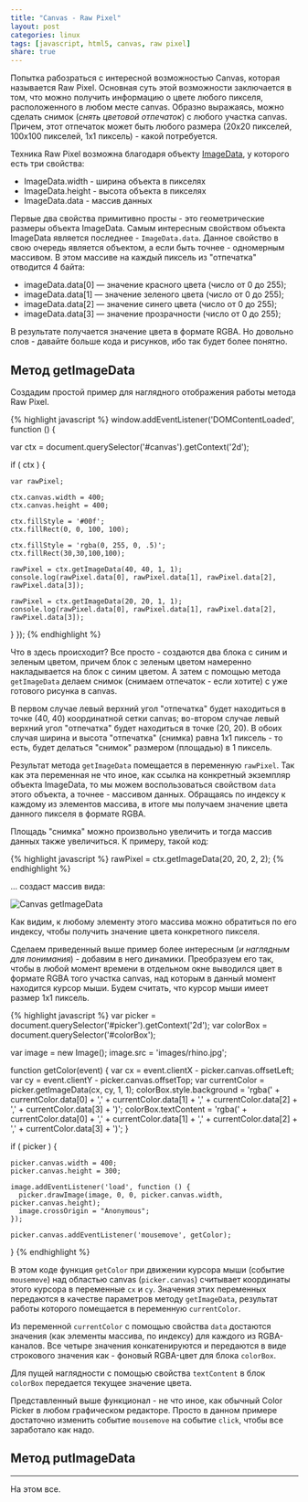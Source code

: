 ```yaml
---
title: "Canvas - Raw Pixel"
layout: post
categories: linux
tags: [javascript, html5, canvas, raw pixel]
share: true
---
```


Попытка рабозраться с интересной возможностью Canvas, которая называется Raw Pixel. Основная суть этой возможности заключается в том, что можно получить информацию о цвете любого пикселя, расположенного в любом месте canvas. Образно выражаясь, можно сделать снимок (*снять цветовой отпечаток*) с любого участка canvas. Причем, этот отпечаток может быть любого размера (20х20 пикселей, 100х100 пикселей, 1х1 пиксель) - какой потребуется.

Техника Raw Pixel возможна благодаря объекту [ImageData](https://developer.mozilla.org/en-US/docs/Web/API/ImageData "ImageData"), у которого есть три свойства:

* ImageData.width - ширина объекта в пикселях
* ImageData.height - высота объекта в пикселях
* ImageData.data - массив данных

Первые два свойства примитивно просты - это геометрические размеры объекта ImageData. Самым интересным свойством объекта ImageData является последнее - `ImageData.data`. Данное свойство в свою очередь является объектом, а если быть точнее - одномерным массивом. В этом массиве на каждый пиксель из "отпечатка" отводится 4 байта:

* imageData.data[0] — значение красного цвета (число от 0 до 255);
* imageData.data[1] — значение зеленого цвета (число от 0 до 255);
* imageData.data[2] — значение синего цвета (число от 0 до 255);
* imageData.data[3] — значение прозрачности (число от 0 до 255);

В результате получается значение цвета в формате RGBA. Но довольно слов - давайте больше кода и рисунков, ибо так будет более понятно.

## Метод getImageData

Создадим простой пример для наглядного отображения работы метода Raw Pixel.

{% highlight javascript %}
window.addEventListener('DOMContentLoaded', function () {

  var ctx = document.querySelector('#canvas').getContext('2d');

  if ( ctx ) {

    var rawPixel;

    ctx.canvas.width = 400;
    ctx.canvas.height = 400;

    ctx.fillStyle = '#00f';
    ctx.fillRect(0, 0, 100, 100);

    ctx.fillStyle = 'rgba(0, 255, 0, .5)';
    ctx.fillRect(30,30,100,100);

    rawPixel = ctx.getImageData(40, 40, 1, 1);
    console.log(rawPixel.data[0], rawPixel.data[1], rawPixel.data[2], rawPixel.data[3]);

    rawPixel = ctx.getImageData(20, 20, 1, 1);
    console.log(rawPixel.data[0], rawPixel.data[1], rawPixel.data[2], rawPixel.data[3]);

  }
});
{% endhighlight %}

Что в здесь происходит? Все просто - создаются два блока с синим и зеленым цветом, причем блок с зеленым цветом намеренно накладывается на блок с синим цветом. А затем с помощью метода `getImageData` делаем снимок (снимаем отпечаток - если хотите) с уже готового рисунка в canvas.

В первом случае левый верхний угол "отпечатка" будет находиться в точке (40, 40) координатной сетки canvas; во-втором случае левый верхний угол "отпечатка" будет находиться в точке (20, 20). В обоих случая ширина и высота "отпечатка" (снимка) равна 1x1 пиксель - то есть, будет делаться "снимок" размером (площадью) в 1 пиксель.

Результат метода `getImageData` помещается в переменную `rawPixel`. Так как эта переменная не что иное, как ссылка на конкретный экземпляр объекта ImageData, то мы можем воспользоваться свойством `data` этого объекта,  а точнее - массивом данных. Обращаясь по индексу к каждому из элементов массива, в итоге мы получаем значение цвета данного пикселя в формате RGBA.

Площадь "снимка" можно произвольно увеличить и тогда массив данных также увеличиться. К примеру, такой код:

{% highlight javascript %}
rawPixel = ctx.getImageData(20, 20, 2, 2);
{% endhighlight %}

... создаст массив вида:

![Canvas getImageData]({{site.url}}/images/uploads/2016/04/canvas-getimagedata.png "Canvas getImageData")

Как видим, к любому элементу этого массива можно обратиться по его индексу, чтобы получить значение цвета конкретного пикселя.

Сделаем приведенный выше пример более интересным (*и наглядным для понимания*) - добавим в него динамики. Преобразуем его так, чтобы в любой момент времени в отдельном окне выводился цвет в формате RGBA того участка canvas, над которым в данный момент находится курсор мыши. Будем считать, что курсор мыши имеет размер 1х1 пиксель.

{% highlight javascript %}
  var picker = document.querySelector('#picker').getContext('2d');
  var colorBox = document.querySelector('#colorBox');

  var image = new Image();
  image.src = 'images/rhino.jpg';

  function getColor(event) {
    var cx = event.clientX - picker.canvas.offsetLeft;
    var cy = event.clientY - picker.canvas.offsetTop;
    var currentColor = picker.getImageData(cx, cy, 1, 1);
    colorBox.style.background = 'rgba(' + currentColor.data[0] + ',' + currentColor.data[1] + ',' + currentColor.data[2] + ',' + currentColor.data[3] + ')';
    colorBox.textContent = 'rgba(' + currentColor.data[0] + ',' + currentColor.data[1] + ',' + currentColor.data[2] + ',' + currentColor.data[3] + ')';
  }

  if ( picker ) {

    picker.canvas.width = 400;
    picker.canvas.height = 300;

    image.addEventListener('load', function () {
      picker.drawImage(image, 0, 0, picker.canvas.width, picker.canvas.height);
      image.crossOrigin = "Anonymous";
    });

    picker.canvas.addEventListener('mousemove', getColor);

  }
{% endhighlight %}

В этом коде функция `getColor` при движении курсора мыши (событие `mousemove`) над областью canvas (`picker.canvas`) считывает координаты этого курсора в переменные `cx` и `cy`. Значения этих переменных передаются в качестве параметров методу `getImageData`, результат работы которого помещается в переменную `currentColor`.

Из переменной `currentColor` с помощью свойства `data` достаются значения (как элементы массива, по индексу) для каждого из RGBA-каналов. Все четыре значения конкатенируются и передаются в виде строкового значения как - фоновый RGBA-цвет для блока `colorBox`.

Для пущей наглядности с помощью свойства `textContent` в блок `colorBox` передается текущее значение цвета.

Представленный выше функционал - не что иное, как обычный Color Picker в любом графическом редакторе. Просто в данном примере достаточно изменить событие `mousemove` на событие `click`, чтобы все заработало как надо.

## Метод putImageData


***

На этом все.
